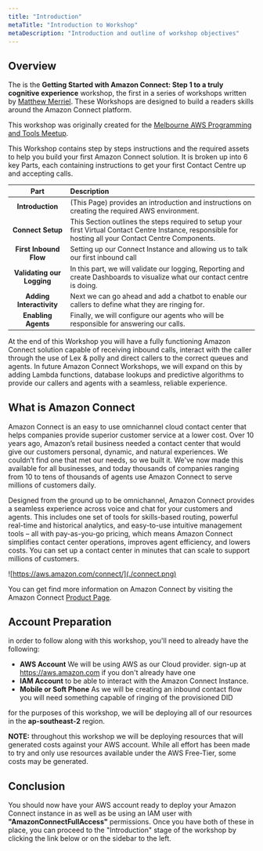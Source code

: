 ```yaml
---
title: "Introduction"
metaTitle: "Introduction to Workshop"
metaDescription: "Introduction and outline of workshop objectives"
---
```


## Overview
The is the <b>Getting Started with Amazon Connect: Step 1 to a truly cognitive experience</b> workshop, the first in a series of workshops written by [Matthew Merriel](https://www.linkedin.com/in/matthewmerriel/). These Workshops are designed to build a readers skills around the Amazon Connect platform. 

This workshop was originally created for the [Melbourne AWS Programming and Tools Meetup](https://www.meetup.com/Melbourne-AWS-Programming-and-Tools-Meetup/).

This Workshop contains step by steps instructions and the required assets to help you build your first Amazon Connect solution. It is broken up into 6 key Parts, each containing instructions to get your first Contact Centre up and accepting calls.

| Part | Description |
|:---:|:---|
| <b>Introduction</b> | (This Page) provides an introduction and instructions on creating the required AWS environment. |
| <b>Connect Setup</b> | This Section outlines the steps required to setup your first Virtual Contact Centre Instance, responsible for hosting all your Contact Centre Components. |
| <b>First Inbound Flow</b> | Setting up our Connect Instance and allowing us to talk our first inbound call |
| <b>Validating our Logging</b> | In this part, we will validate our logging, Reporting and create Dashboards to visualize what our contact centre is doing. |
| <b>Adding Interactivity</b> | Next we can go ahead and add a chatbot to enable our callers to define what they are ringing for. |
| <b>Enabling Agents</b> | Finally, we will configure our agents who will be responsible for answering our calls. |

At the end of this Workshop you will have a fully functioning Amazon Connect solution capable of receiving inbound calls, interact with the caller through the use of Lex & polly and direct callers to the correct queues and agents. In future Amazon Connect Workshops, we will expand on this by adding Lambda functions, database lookups and predictive algorithms to provide our callers and agents with a seamless, reliable experience.

## What is Amazon Connect
Amazon Connect is an easy to use omnichannel cloud contact center that helps companies provide superior customer service at a lower cost. Over 10 years ago, Amazon’s retail business needed a contact center that would give our customers personal, dynamic, and natural experiences. We couldn’t find one that met our needs, so we built it. We've now made this available for all businesses, and today thousands of companies ranging from 10 to tens of thousands of agents use Amazon Connect to serve millions of customers daily.

Designed from the ground up to be omnichannel, Amazon Connect provides a seamless experience across voice and chat for your customers and agents. This includes one set of tools for skills-based routing, powerful real-time and historical analytics, and easy-to-use intuitive management tools – all with pay-as-you-go pricing, which means Amazon Connect simplifies contact center operations, improves agent efficiency, and lowers costs. You can set up a contact center in minutes that can scale to support millions of customers.

![https://aws.amazon.com/connect/](./connect.png)

You can get find more information on Amazon Connect by visiting the Amazon Connect [Product Page](https://aws.amazon.com/connect).

## Account Preparation
in order to follow along with this workshop, you'll need to already have the following:
- <b>AWS Account</b> We will be using AWS as our Cloud provider. sign-up at https://aws.amazon.com if you don't already have one
- <b>IAM Account</b> to be able to interact with the Amazon Connect Instance.
- <b>Mobile or Soft Phone</b> As we will be creating an inbound contact flow you will need something capable of ringing of the provisioned DID

for the purposes of this workshop, we will be deploying all of our resources in the <b>ap-southeast-2</b> region.

<b>NOTE:</b> throughout this workshop we will be deploying resources that will generated costs against your AWS account. While all effort has been made to try and only use resources available under the AWS Free-Tier, some costs may be generated.

## Conclusion
You should now have your AWS account ready to deploy your Amazon Connect instance in as well as be using an IAM user with <b>"AmazonConnectFullAccess"</b> permissions. Once you have both of these in place, you can proceed to the "Introduction" stage of the workshop by clicking the link below or on the sidebar to the left.


